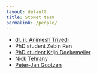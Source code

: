 ```yaml
---
layout: default
title: StoNet team
permalink: /people/
---
```


* [dr. ir. Animesh Trivedi](https://animeshtrivedi.github.io/)
* PhD student Zebin Ren
* [PhD student Krijn Doekemeijer](https://krien.github.io/)
* [Nick Tehrany](https://nicktehrany.github.io/)
* [Peter-Jan Gootzen](https://peter-jan.dev/)
